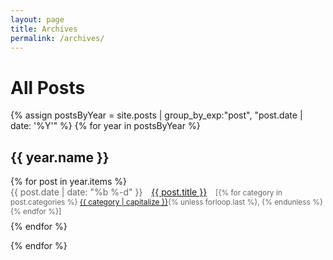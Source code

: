 ```yaml
---
layout: page
title: Archives
permalink: /archives/
---
```


<div class="archives">
  <h1>All Posts</h1>
  
  {% assign postsByYear = site.posts | group_by_exp:"post", "post.date | date: '%Y'" %}
  {% for year in postsByYear %}
    <h2>{{ year.name }}</h2>
    <ul>
      {% for post in year.items %}
        <li>
          <span class="post-meta">{{ post.date | date: "%b %-d" }}</span>
          <a href="{{ post.url | relative_url }}">{{ post.title }}</a>
          <span class="post-category">
            [{% for category in post.categories %}
              <a href="/categories/{{ category }}/">{{ category | capitalize }}</a>{% unless forloop.last %}, {% endunless %}
            {% endfor %}]
          </span>
        </li>
      {% endfor %}
    </ul>
  {% endfor %}
</div>

<style>
  .archives ul {
    list-style-type: none;
    padding-left: 0;
  }
  
  .archives li {
    margin-bottom: 8px;
  }
  
  .post-meta {
    color: #666;
    margin-right: 10px;
  }
  
  .post-category {
    font-size: 0.85em;
    color: #666;
    margin-left: 10px;
  }
</style>
